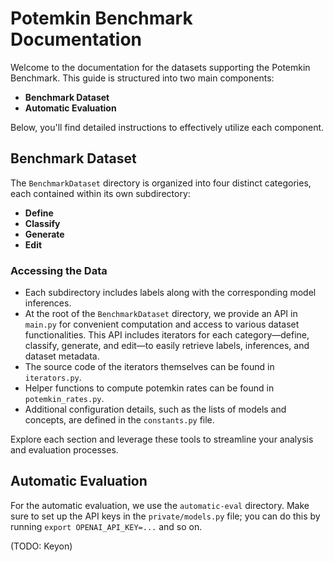 # Potemkin Benchmark Documentation

Welcome to the documentation for the datasets supporting the Potemkin Benchmark. This guide is structured into two main components:

* **Benchmark Dataset**
* **Automatic Evaluation**

Below, you'll find detailed instructions to effectively utilize each component.

## Benchmark Dataset

The `BenchmarkDataset` directory is organized into four distinct categories, each contained within its own subdirectory:

* **Define**
* **Classify**
* **Generate**
* **Edit**

### Accessing the Data

* Each subdirectory includes labels along with the corresponding model inferences.
* At the root of the `BenchmarkDataset` directory, we provide an API in `main.py` for convenient computation and access to various dataset functionalities. This API includes iterators for each category—define, classify, generate, and edit—to easily retrieve labels, inferences, and dataset metadata. 
* The source code of the iterators themselves can be found in `iterators.py`.
* Helper functions to compute potemkin rates can be found in `potemkin_rates.py`.
* Additional configuration details, such as the lists of models and concepts, are defined in the `constants.py` file.

Explore each section and leverage these tools to streamline your analysis and evaluation processes.

## Automatic Evaluation

For the automatic evaluation, we use the `automatic-eval` directory. Make sure to set up the API keys in the `private/models.py` file; you can do this by running `export OPENAI_API_KEY=...` and so on.

(TODO: Keyon)
